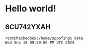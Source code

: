 # Hello world!
6CU742YXAH
---
```
root@hackedbox:/home/spoofing% date
Wed Sep 18 09:30:06 PM UTC 2024
```
